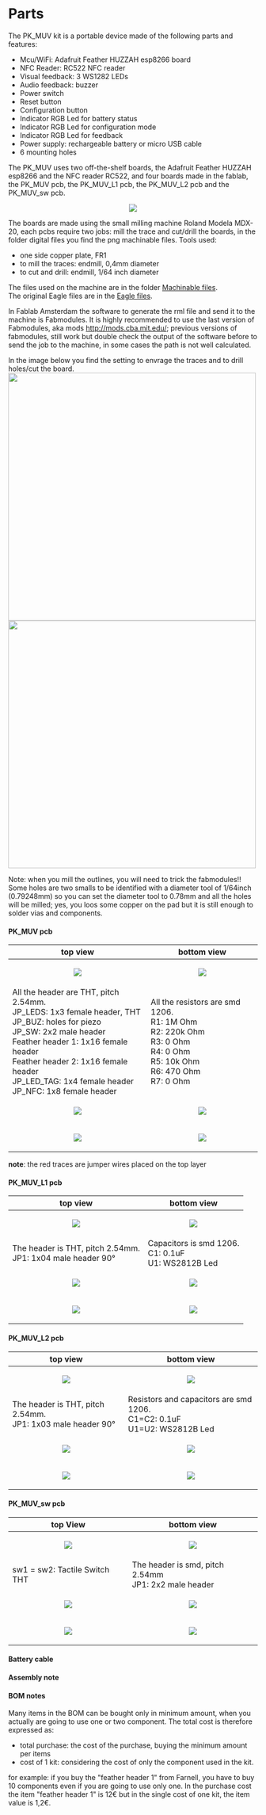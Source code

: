 # Parts
The PK_MUV kit is a portable device made of the following parts and features:

* Mcu/WiFi: Adafruit Feather HUZZAH esp8266 board
* NFC Reader: RC522 NFC reader
* Visual feedback: 3 WS1282 LEDs
* Audio feedback: buzzer
* Power switch
* Reset button
* Configuration button
* Indicator RGB Led for battery status
* Indicator RGB Led for configuration mode
* Indicator RGB Led for feedback
* Power supply: rechargeable battery or micro USB cable
* 6 mounting holes

The PK_MUV uses two off-the-shelf boards, the Adafruit Feather HUZZAH esp8266 and the NFC reader RC522, and four boards made in the fablab, the PK_MUV pcb, the PK_MUV_L1 pcb, the PK_MUV_L2 pcb and the PK_MUV_sw pcb.

<p align="center"><img src="images/block_diagram.png"></p>

The boards are made using the small milling machine Roland Modela MDX-20, each pcbs require two jobs: mill the trace and cut/drill the boards, in the folder digital files you find the png machinable files.
Tools used:
- one side copper plate, FR1
- to mill the traces: endmill, 0,4mm diameter
- to cut and drill: endmill, 1/64 inch diameter

The files used on the machine are in the folder [Machinable files](https://github.com/emmapa/proximity_kit/tree/master/PK_MUV/Tech/Machinable%20files).<br>
The original Eagle files are in the [Eagle files](https://github.com/emmapa/proximity_kit/tree/master/PK_MUV/Tech/Eagle%20files).

In Fablab Amsterdam the software to generate the rml file and send it to the machine is Fabmodules. It is highly recommended to use the last version of Fabmodules, aka mods http://mods.cba.mit.edu/; previous versions of fabmodules, still work but double check the output of the software before to send the job to the machine, in some cases the path is not well calculated.

In the image below you find the setting to envrage the traces and to drill holes/cut the board.
<img src="images/config_traces.png" width="500"><br>
<img src="images/config_outlines.png" width="500">

Note: when you mill the outlines, you will need to trick the fabmodules!! Some holes are two smalls to be identified with a diameter tool of 1/64inch (0.79248mm) so you can set the diameter tool to 0.78mm and all the holes will be milled; yes, you loos some copper on the pad but it is still enough to solder vias and components.

#### PK_MUV pcb

| top view  | bottom view |
| ------------- | ------------- |
| <p align="center"><img src="images/PK_MUV_top_view.png"></p>  | <p align="center"><img src="images/PK_MUV_bottom_view.png"></p> |
| All the header are THT, pitch 2.54mm. <br> JP_LEDS: 1x3 female header, THT <br> JP_BUZ: holes for piezo<br> JP_SW: 2x2 male header<br> Feather header 1: 1x16 female header<br> Feather header 2: 1x16 female header<br> JP_LED_TAG: 1x4 female header<br> JP_NFC: 1x8 female header <br> | All the resistors are smd 1206. <br>R1: 1M Ohm<br> R2: 220k Ohm<br> R3: 0 Ohm<br> R4: 0 Ohm<br> R5: 10k Ohm<br> R6: 470 Ohm <br> R7: 0 Ohm<br>|
| <p align="center"><img src="images/PK_MUV_top_clean.jpg"></p>  | <p align="center"><img src="images/PK_MUV_bottom_clean.jpg"></p>|
|<p align="center"><img src="images/PK_MUV_top_stuffed.jpg"></p>| <p align="center"><img src="images/PK_MUV_bottom_stuffed.jpg"></p>

**note**: the red traces are jumper wires placed on the top layer

#### PK_MUV_L1 pcb

| top view  | bottom view |
| ------------- | ------------- |
| <p align="center"><img src="images/PK_MUV_L1_top_view.png"></p>  | <p align="center"><img src="images/PK_MUV_L1_bottom_view.png"></p> |
| The header is THT, pitch 2.54mm. <br> JP1: 1x04 male header 90° | Capacitors is smd 1206. <br>C1: 0.1uF <br> U1: WS2812B Led|
| <p align="center"><img src="images/PK_MUV_L1_top_clean.jpg"></p>  | <p align="center"><img src="images/PK_MUV_L1_bottom_clean.jpg"></p>|
| <p align="center"><img src="images/PK_MUV_L1_top_stuffed.jpg"></p>  | <p align="center"><img src="images/PK_MUV_L1_bottom_stuffed.jpg"></p>|


#### PK_MUV_L2 pcb

| top view  | bottom view |
| ------------- | ------------- |
| <p align="center"><img src="images/PK_MUV_L2_top_view.png"></p>  | <p align="center"><img src="images/PK_MUV_L2_bottom_view.png"></p> |
| The header is THT, pitch 2.54mm. <br> JP1: 1x03 male header 90°   | Resistors and capacitors are smd 1206. <br>C1=C2: 0.1uF <br> U1=U2: WS2812B Led |
| <p align="center"><img src="images/PK_MUV_L2_top_clean.jpg"></p>  | <p align="center"><img src="images/PK_MUV_L2_bottom_clean.jpg"></p>|
| <p align="center"><img src="images/PK_MUV_L2_top_stuffed.jpg"></p>  | <p align="center"><img src="images/PK_MUV_L2_bottom_stuffed.jpg"></p>|


#### PK_MUV_sw pcb

| top View  | bottom view |
| ------------- | ------------- |
| <p align="center"><img src="images/PK_MUV_sw_top_view.png"></p>  | <p align="center"><img src="images/PK_MUV_sw_bottom_view.png"></p> |
| sw1 = sw2: Tactile Switch THT | The header is smd, pitch 2.54mm <br> JP1: 2x2 male header<br> |
| <p align="center"><img src="images/PK_MUV_sw_top_clean.jpg"></p>  | <p align="center"><img src="images/PK_MUV_sw_bottom_clean.jpg"></p>|
|<p align="center"><img src="images/PK_MUV_sw_top_stuffed.jpg"></p>| <p align="center"><img src="images/PK_MUV_sw_bottom_stuffed.jpg"></p> |

#### Battery cable

#### Assembly note

#### BOM notes
Many items in the BOM can be bought only in minimum amount, when you actually are going to use one or two component. The total cost is therefore expressed as:
* total purchase: the cost of the purchase, buying the minimum amount per items
* cost of 1 kit: considering the cost of only the component used in the kit.

for example: if you buy the "feather header 1" from Farnell, you have to buy 10 components even if you are going to use only one. In the purchase cost the item "feather header 1" is 12€ but in the single cost of one kit, the item value is 1,2€.
